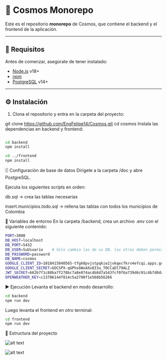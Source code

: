 # 🌌 Cosmos Monorepo

Este es el repositorio **monorepo** de Cosmos, que contiene el backend y el frontend de la aplicación.  

---

## 🚀 Requisitos

Antes de comenzar, asegúrate de tener instalado:

- [Node.js](https://nodejs.org/) v18+
- [npm](https://www.npmjs.com/)
- [PostgreSQL](https://www.postgresql.org/) v14+

---

## ⚙️ Instalación

1. Clona el repositorio y entra en la carpeta del proyecto:

git clone https://github.com/EngFelipe14/Cosmos.git
cd cosmos
Instala las dependencias en backend y frontend:

```bash

cd backend
npm install

cd ../frontend
npm install
```

🗄️ Configuración de base de datos
Dirígete a la carpeta /doc y abre PostgreSQL.

Ejecuta los siguientes scripts en orden:

db.sql → crea las tablas necesarias

insert.municipios.todo.sql → rellena las tablas con todos los municipios de Colombia

🔑 Variables de entorno
En la carpeta /backend, crea un archivo .env con el siguiente contenido:

```bash
PORT=3000
DB_HOST=localhost
DB_PORT=5432
DB_USER=SuUsuario    # Solo cambia las de su DB, las otras deben permicer igual
DB_PASSWORD=password
DB_NAME=cosmos
GOOGLE_CLIENT_ID=1018415840565-tfgk0pvjstpqkie2jvkqecfkrv4efcqi.apps.googleusercontent.com
GOOGLE_CLIENT_SECRET=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
JWT_SECRET=662b7f1c88ba7f278bc7a8e874ac4b8d7a543fcf0f6a739d6c91c4b7d0daffcb
OPENWEATHER_KEY=c13706144f814c5a2790f1e568b56266
```

▶️ Ejecución
Levanta el backend en modo desarrollo:

```bash
cd backend
npm run dev
```

Luego levanta el frontend en otro terminal:

```bash
cd frontend
npm run dev
```

📂 Estructura del proyecto

![alt text](Cosmos/doc/image.png)

![alt text](Cosmos/doc/image-1.png)
